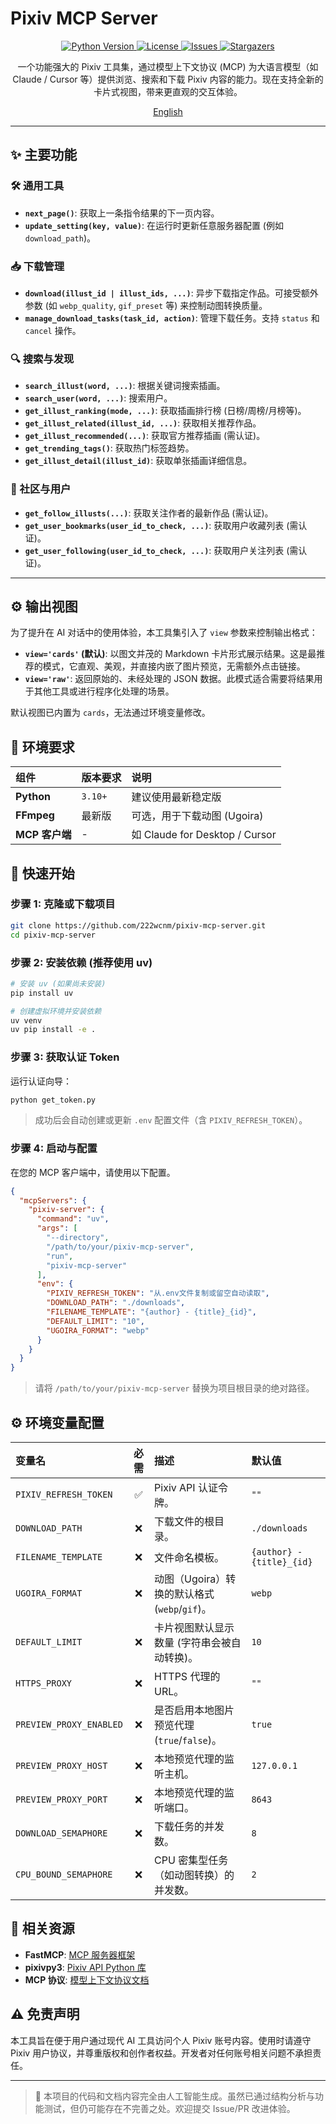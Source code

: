 # Pixiv MCP Server

<p align="center">
  <a href="https://github.com/222wcnm/pixiv-mcp-server">
    <img src="https://img.shields.io/badge/Python-3.10+-blue.svg" alt="Python Version">
  </a>
  <a href="https://github.com/222wcnm/pixiv-mcp-server/blob/main/LICENSE">
    <img src="https://img.shields.io/badge/License-MIT-green.svg" alt="License">
  </a>
  <a href="https://github.com/222wcnm/pixiv-mcp-server/issues">
    <img src="https://img.shields.io/github/issues/222wcnm/pixiv-mcp-server" alt="Issues">
  </a>
  <a href="https://github.com/222wcnm/pixiv-mcp-server/stargazers">
    <img src="https://img.shields.io/github/stars/222wcnm/pixiv-mcp-server" alt="Stargazers">
  </a>
</p>

<p align="center">
  一个功能强大的 Pixiv 工具集，通过模型上下文协议 (MCP) 为大语言模型（如 Claude / Cursor 等）提供浏览、搜索和下载 Pixiv 内容的能力。现在支持全新的卡片式视图，带来更直观的交互体验。
</p>

<p align="center">
  <a href="README.md">English</a>
</p>

---

## ✨ 主要功能

### 🛠️ 通用工具
- **`next_page()`**: 获取上一条指令结果的下一页内容。
- **`update_setting(key, value)`**: 在运行时更新任意服务器配置 (例如 `download_path`)。

### 📥 下载管理
- **`download(illust_id | illust_ids, ...)`**: 异步下载指定作品。可接受额外参数 (如 `webp_quality`, `gif_preset` 等) 来控制动图转换质量。
- **`manage_download_tasks(task_id, action)`**: 管理下载任务。支持 `status` 和 `cancel` 操作。

### 🔍 搜索与发现
- **`search_illust(word, ...)`**: 根据关键词搜索插画。
- **`search_user(word, ...)`**: 搜索用户。
- **`get_illust_ranking(mode, ...)`**: 获取插画排行榜 (日榜/周榜/月榜等)。
- **`get_illust_related(illust_id, ...)`**: 获取相关推荐作品。
- **`get_illust_recommended(...)`**: 获取官方推荐插画 (需认证)。
- **`get_trending_tags()`**: 获取热门标签趋势。
- **`get_illust_detail(illust_id)`**: 获取单张插画详细信息。

### 👥 社区与用户
- **`get_follow_illusts(...)`**: 获取关注作者的最新作品 (需认证)。
- **`get_user_bookmarks(user_id_to_check, ...)`**: 获取用户收藏列表 (需认证)。
- **`get_user_following(user_id_to_check, ...)`**: 获取用户关注列表 (需认证)。

---

## ⚙️ 输出视图

为了提升在 AI 对话中的使用体验，本工具集引入了 `view` 参数来控制输出格式：

- **`view='cards'` (默认)**: 以图文并茂的 Markdown 卡片形式展示结果。这是最推荐的模式，它直观、美观，并直接内嵌了图片预览，无需额外点击链接。
- **`view='raw'`**: 返回原始的、未经处理的 JSON 数据。此模式适合需要将结果用于其他工具或进行程序化处理的场景。

默认视图已内置为 `cards`，无法通过环境变量修改。

## 🔧 环境要求

| 组件 | 版本要求 | 说明 |
|:---|:---|:---|
| **Python** | `3.10+` | 建议使用最新稳定版 |
| **FFmpeg** | 最新版 | 可选，用于下载动图 (Ugoira) |
| **MCP 客户端** | - | 如 Claude for Desktop / Cursor |

## 🚀 快速开始

### 步骤 1: 克隆或下载项目
```bash
git clone https://github.com/222wcnm/pixiv-mcp-server.git
cd pixiv-mcp-server
```

### 步骤 2: 安装依赖 (推荐使用 uv)
```bash
# 安装 uv (如果尚未安装)
pip install uv

# 创建虚拟环境并安装依赖
uv venv
uv pip install -e .
```

### 步骤 3: 获取认证 Token
运行认证向导：
```bash
python get_token.py
```
> 成功后会自动创建或更新 `.env` 配置文件（含 `PIXIV_REFRESH_TOKEN`）。

### 步骤 4: 启动与配置
在您的 MCP 客户端中，请使用以下配置。
```json
{
  "mcpServers": {
    "pixiv-server": {
      "command": "uv",
      "args": [
        "--directory",
        "/path/to/your/pixiv-mcp-server",
        "run",
        "pixiv-mcp-server"
      ],
      "env": {
        "PIXIV_REFRESH_TOKEN": "从.env文件复制或留空自动读取",
        "DOWNLOAD_PATH": "./downloads",
        "FILENAME_TEMPLATE": "{author} - {title}_{id}",
        "DEFAULT_LIMIT": "10",
        "UGOIRA_FORMAT": "webp"
      }
    }
  }
}
```
> 请将 `/path/to/your/pixiv-mcp-server` 替换为项目根目录的绝对路径。  

## ⚙️ 环境变量配置

| 变量名                    | 必需 | 描述                                           | 默认值                    |
|:--------------------------|:---:|:-----------------------------------------------|:--------------------------|
| `PIXIV_REFRESH_TOKEN`     | ✅  | Pixiv API 认证令牌。                           | `""`                      |
| `DOWNLOAD_PATH`           | ❌  | 下载文件的根目录。                             | `./downloads`             |
| `FILENAME_TEMPLATE`       | ❌  | 文件命名模板。                                 | `{author} - {title}_{id}` |
| `UGOIRA_FORMAT`           | ❌  | 动图（Ugoira）转换的默认格式 (`webp`/`gif`)。    | `webp`                    |
| `DEFAULT_LIMIT`           | ❌  | 卡片视图默认显示数量 (字符串会被自动转换)。    | `10`                      |
| `HTTPS_PROXY`             | ❌  | HTTPS 代理的 URL。                             | `""`                      |
| `PREVIEW_PROXY_ENABLED`   | ❌  | 是否启用本地图片预览代理 (`true`/`false`)。    | `true`                    |
| `PREVIEW_PROXY_HOST`      | ❌  | 本地预览代理的监听主机。                       | `127.0.0.1`               |
| `PREVIEW_PROXY_PORT`      | ❌  | 本地预览代理的监听端口。                       | `8643`                    |
| `DOWNLOAD_SEMAPHORE`      | ❌  | 下载任务的并发数。                             | `8`                       |
| `CPU_BOUND_SEMAPHORE`     | ❌  | CPU 密集型任务（如动图转换）的并发数。         | `2`                       |

## 🔗 相关资源
- **FastMCP**: [MCP 服务器框架](https://github.com/jlowin/fastmcp)
- **pixivpy3**: [Pixiv API Python 库](https://github.com/upbit/pixivpy)
- **MCP 协议**: [模型上下文协议文档](https://modelcontextprotocol.io/)

## ⚠️ 免责声明
本工具旨在便于用户通过现代 AI 工具访问个人 Pixiv 账号内容。使用时请遵守 Pixiv 用户协议，并尊重版权和创作者权益。开发者对任何账号相关问题不承担责任。

---

> 🤖 本项目的代码和文档内容完全由人工智能生成。虽然已通过结构分析与功能测试，但仍可能存在不完善之处。欢迎提交 Issue/PR 改进体验。
